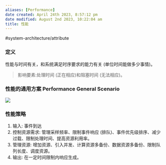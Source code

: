 ```yaml
---
aliases: [Performance]
date created: April 24th 2023, 8:57:12 pm
date modified: August 2nd 2023, 10:22:04 am
title: 性能
---
```

#system-architecture/attribute 

### 定义
性能与时间有关，和系统满足时序要求的能力有关 (单位时间能做多少事情)。
>影响要素:处理时间 (正在相应)和阻塞时间 (无法相应)。

### 性能的通用方案 Performance General Scenario
![](https://spricoder.oss-cn-shanghai.aliyuncs.com/2021-Software-System-Design/img/lec13/26.png)

### 性能策略
1. 输入: 事件到达
2. 控制资源需求: 管理采样频率、限制事件响应 (排队)、事件优先级排序、减少过载、限制处理时间、提高资源利用率。
3. 管理资源: 增加资源、引入并发、计算资源多备份、数据资源多备份、限制队列长度、调度资源。
4. 输出: 在一定时间限制内响应生成。